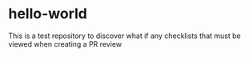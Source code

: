 # hello-world
This is a test repository to discover what if any checklists that must be viewed when creating a PR review
